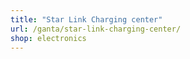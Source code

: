 ```yaml
---
title: "Star Link Charging center"
url: /ganta/star-link-charging-center/
shop: electronics
---
```

